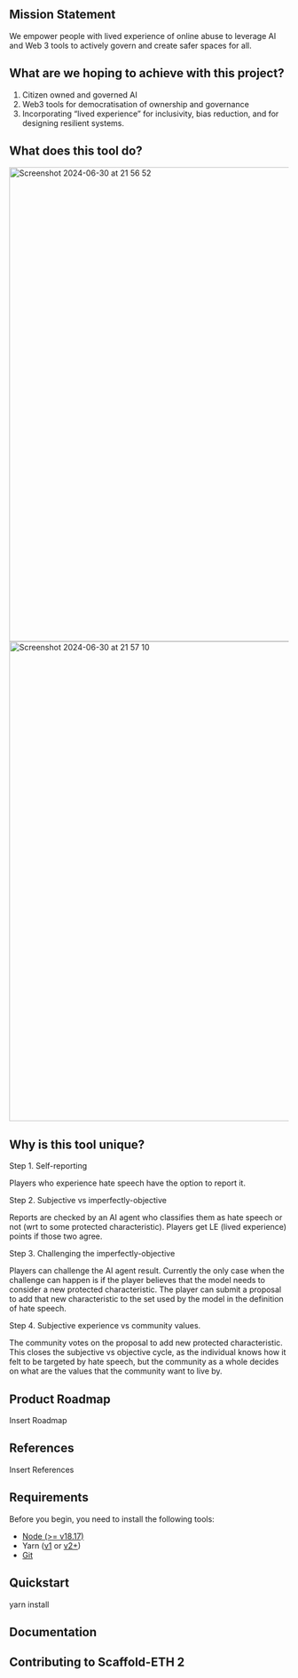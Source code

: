 ## Mission Statement

We empower people with lived experience of online abuse to leverage AI and Web 3 tools to actively govern and create safer spaces for all.

## What are we hoping to achieve with this project?

1. Citizen owned and governed AI
2. Web3 tools for democratisation of ownership and governance
3. Incorporating “lived experience” for inclusivity, bias reduction, and for designing resilient systems.

## What does this tool do?

<img width="855" alt="Screenshot 2024-06-30 at 21 56 52" src="https://github.com/TheBarnakhil/hate-speech-reporting/assets/142992581/c5c19676-36cb-475c-8754-01e8ce4648f0">
<img width="865" alt="Screenshot 2024-06-30 at 21 57 10" src="https://github.com/TheBarnakhil/hate-speech-reporting/assets/142992581/9696ed25-40b3-4fc7-8c62-9859ae0b8949">

## Why is this tool unique?

Step 1. Self-reporting

Players who experience hate speech have the option to report it.

Step 2. Subjective vs imperfectly-objective

Reports are checked by an AI agent who classifies them as hate speech or not (wrt to some protected characteristic). Players get LE (lived experience) points if those two agree.

Step 3. Challenging the imperfectly-objective

Players can challenge the AI agent result. Currently the only case when the challenge can happen is if the player believes that the model needs to consider a new protected characteristic. The player can submit a proposal to add that new characteristic to the set used by the model in the definition of hate speech.

Step 4. Subjective experience vs community values.

The community votes on the proposal to add new protected characteristic. This closes the subjective vs objective cycle, as the individual knows how it felt to be targeted by hate speech, but the community as a whole decides on what are the values that the community want to live by.

## Product Roadmap

Insert Roadmap

## References

Insert References

## Requirements

Before you begin, you need to install the following tools:

- [Node (>= v18.17)](https://nodejs.org/en/download/)
- Yarn ([v1](https://classic.yarnpkg.com/en/docs/install/) or [v2+](https://yarnpkg.com/getting-started/install))
- [Git](https://git-scm.com/downloads)

## Quickstart

yarn install


## Documentation



## Contributing to Scaffold-ETH 2


